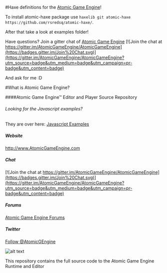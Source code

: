 #Haxe definitions for the [Atomic Game Engine](https://github.com/AtomicGameEngine/AtomicGameEngine)!

To install atomic-haxe package use `haxelib git atomic-haxe https://github.com/rsredsq/atomic-haxe/`.

After that take a look at examples folder!

Have questions? Join a gitter chat of [Atomic Game Engine](https://github.com/AtomicGameEngine/AtomicGameEngine) [![Join the chat at https://gitter.im/AtomicGameEngine/AtomicGameEngine](https://badges.gitter.im/Join%20Chat.svg)](https://gitter.im/AtomicGameEngine/AtomicGameEngine?utm_source=badge&utm_medium=badge&utm_campaign=pr-badge&utm_content=badge)

And ask for me :D


#What is Atomic Game Engine?


####Atomic Game Engine™ Editor and Player Source Repository

###### Looking for the Javascript examples?

They are over here: <a href="https://github.com/AtomicGameEngine/AtomicExamples">Javascript Examples</a>

##### Website

<a href="http://atomicgameengine.com">http://www.AtomicGameEngine.com</a>

##### Chat

[![Join the chat at https://gitter.im/AtomicGameEngine/AtomicGameEngine](https://badges.gitter.im/Join%20Chat.svg)](https://gitter.im/AtomicGameEngine/AtomicGameEngine?utm_source=badge&utm_medium=badge&utm_campaign=pr-badge&utm_content=badge)

##### Forums

<a href="http://atomicgameengine.com/forum">Atomic Game Engine Forums</a>

##### Twitter

<a href="https://twitter.com/AtomicGEngine">Follow @AtomicGEngine</a>

[WelcomeScreen]: https://github.com/AtomicGameEngine/AtomicExamples/wiki/images/WelcomeScreen.png

![alt text][WelcomeScreen]

This repository contains the full source code to the Atomic Game Engine Runtime and Editor
